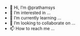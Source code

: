 - 👋 Hi, I’m @prathamsys
- 👀 I’m interested in ...
- 🌱 I’m currently learning ...
- 💞️ I’m looking to collaborate on ...
- 📫 How to reach me ...

<!---
prathamsys/prathamsys is a ✨ special ✨ repository because its `README.md` (this file) appears on your GitHub profile.
You can click the Preview link to take a look at your changes.
--->
